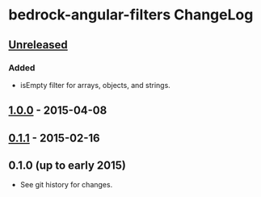 # bedrock-angular-filters ChangeLog

## [Unreleased]

### Added
- isEmpty filter for arrays, objects, and strings.

## [1.0.0] - 2015-04-08

## [0.1.1] - 2015-02-16

## 0.1.0 (up to early 2015)

- See git history for changes.

[Unreleased]: https://github.com/digitalbazaar/bedrock-angular-filters/compare/1.0.0...HEAD
[1.0.0]: https://github.com/digitalbazaar/bedrock-angular-filters/compare/0.1.1...1.0.0
[0.1.1]: https://github.com/digitalbazaar/bedrock-angular-filters/compare/0.1.0...0.1.1
